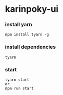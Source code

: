 karinpoky-ui
============================
### install yarn
```
npm install tyarn -g

```


### install dependencies
```
tyarn

```

### start
```
tyarn start
or
npm run start

```
